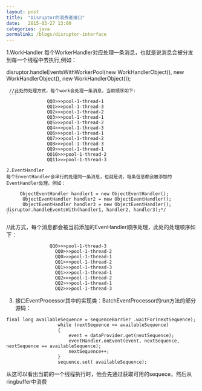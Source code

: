 ```yaml
---
layout: post
title:  "Disruptor的消费者接口"
date:   2015-03-27 13:00
categories: java
permalink: /blogs/disruptor-interface
---
```


1.WorkHandler
每个WorkerHandler对应处理一条消息，也就是说消息会被分发到每一个线程中去执行,例如：

   disruptor.handleEventsWithWorkerPool(new WorkHandlerObject(), new WorkHandlerObject(), new WorkHandlerObject());
   
     //此处的处理方式，每个work会处理一条消息，当前顺序如下: 
     ```
                   QQ0>>>pool-1-thread-1  
                   QQ1>>>pool-1-thread-3
                   QQ2>>>pool-1-thread-2
                   QQ3>>>pool-1-thread-1
                   QQ5>>>pool-1-thread-2
                   QQ4>>>pool-1-thread-3
                   QQ6>>>pool-1-thread-1
                   QQ7>>>pool-1-thread-2
                   QQ8>>>pool-1-thread-3
                   QQ9>>>pool-1-thread-1
                   QQ10>>>pool-1-thread-2
                   QQ11>>>pool-1-thread-3
```
2.EventHandler
每个EnventHandler会串行的处理同一条消息，也就是说，每条信息都会被添加的EventHandler处理。例如：
```
         ObjectEventHandler handler1 = new ObjectEventHandler();
          ObjectEventHandler handler2 = new ObjectEventHandler();
          ObjectEventHandler handler3 = new ObjectEventHandler();
    disruptor.handleEventsWith(handler1, handler2, handler3);*/
    ```
    
 //此方式，每个消息都会被当前添加的EvenHandler顺序处理，此处的处理顺序如下：
 ```
                 QQ0>>>pool-1-thread-3
                   QQ0>>>pool-1-thread-2
                   QQ0>>>pool-1-thread-1
                   QQ1>>>pool-1-thread-2
                   QQ1>>>pool-1-thread-3
                   QQ1>>>pool-1-thread-1
                   QQ2>>>pool-1-thread-2
                   QQ2>>>pool-1-thread-1
                   QQ2>>>pool-1-thread-3
 ```

3. 接口EventProcessor其中的实现类：BatchEventProcessor的run方法的部分源码：
 ```
final long availableSequence = sequenceBarrier .waitFor(nextSequence);
                    while (nextSequence <= availableSequence)
                    {
                        event = dataProvider.get(nextSequence);
                        eventHandler.onEvent(event, nextSequence, nextSequence == availableSequence);
                        nextSequence++;
                    }
                    sequence.set( availableSequence);
   ```
从这可以看出当前的一个线程执行时，他会先通过获取可用的sequece，然后从ringbuffer中消费
